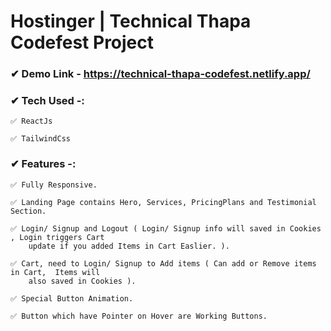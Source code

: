 # Hostinger | Technical Thapa Codefest Project

### ✔ Demo Link - https://technical-thapa-codefest.netlify.app/

### ✔ Tech Used -:

    ✅ ReactJs

    ✅ TailwindCss

### ✔ Features -:

    ✅ Fully Responsive.

    ✅ Landing Page contains Hero, Services, PricingPlans and Testimonial Section.

    ✅ Login/ Signup and Logout ( Login/ Signup info will saved in Cookies , Login triggers Cart
        update if you added Items in Cart Easlier. ).

    ✅ Cart, need to Login/ Signup to Add items ( Can add or Remove items in Cart,  Items will
        also saved in Cookies ).

    ✅ Special Button Animation.

    ✅ Button which have Pointer on Hover are Working Buttons.
